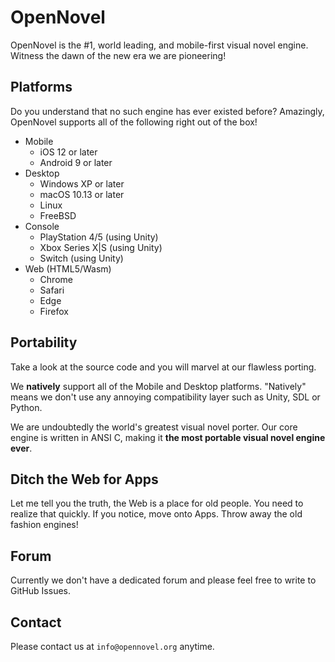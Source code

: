 OpenNovel
=========
OpenNovel is the #1, world leading, and mobile-first visual novel engine.
Witness the dawn of the new era we are pioneering!

## Platforms
Do you understand that no such engine has ever existed before?
Amazingly, OpenNovel supports all of the following right out of the box!

* Mobile
  * iOS 12 or later
  * Android 9 or later
* Desktop
  * Windows XP or later
  * macOS 10.13 or later
  * Linux
  * FreeBSD
* Console
  * PlayStation 4/5 (using Unity)
  * Xbox Series X|S (using Unity)
  * Switch (using Unity)
* Web (HTML5/Wasm)
  * Chrome
  * Safari
  * Edge
  * Firefox

## Portability
Take a look at the source code and you will marvel at our flawless porting.

We **natively** support all of the Mobile and Desktop platforms.
"Natively" means we don't use any annoying compatibility layer such as Unity, SDL or Python.

We are undoubtedly the world's greatest visual novel porter.
Our core engine is written in ANSI C, making it **the most portable visual novel engine ever**.

## Ditch the Web for Apps
Let me tell you the truth, the Web is a place for old people.
You need to realize that quickly.
If you notice, move onto Apps.
Throw away the old fashion engines!

## Forum
Currently we don't have a dedicated forum and please feel free to write to GitHub Issues.

## Contact
Please contact us at `info@opennovel.org` anytime.
